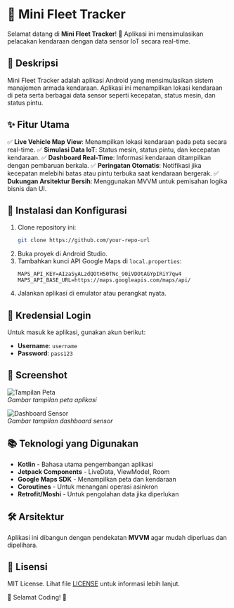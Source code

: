 # 🚗 Mini Fleet Tracker

Selamat datang di **Mini Fleet Tracker**! 🚀 Aplikasi ini mensimulasikan pelacakan kendaraan dengan data sensor IoT secara real-time.

## 📜 Deskripsi

Mini Fleet Tracker adalah aplikasi Android yang mensimulasikan sistem manajemen armada kendaraan. Aplikasi ini menampilkan lokasi kendaraan di peta serta berbagai data sensor seperti kecepatan, status mesin, dan status pintu.

## ✨ Fitur Utama

✅ **Live Vehicle Map View**: Menampilkan lokasi kendaraan pada peta secara real-time.
✅ **Simulasi Data IoT**: Status mesin, status pintu, dan kecepatan kendaraan.
✅ **Dashboard Real-Time**: Informasi kendaraan ditampilkan dengan pembaruan berkala.
✅ **Peringatan Otomatis**: Notifikasi jika kecepatan melebihi batas atau pintu terbuka saat kendaraan bergerak.
✅ **Dukungan Arsitektur Bersih**: Menggunakan MVVM untuk pemisahan logika bisnis dan UI.

## 🔧 Instalasi dan Konfigurasi

1. Clone repository ini:
   ```sh
   git clone https://github.com/your-repo-url
   ```
2. Buka proyek di Android Studio.
3. Tambahkan kunci API Google Maps di `local.properties`:
   ```properties
   MAPS_API_KEY=AIzaSyALzdQOtH50TNc_90iVDOtAGYpIRiY7qw4
   MAPS_API_BASE_URL=https://maps.googleapis.com/maps/api/
   ```
4. Jalankan aplikasi di emulator atau perangkat nyata.

## 🔑 Kredensial Login

Untuk masuk ke aplikasi, gunakan akun berikut:
- **Username**: `username`
- **Password**: `pass123`

## 📸 Screenshot

![Tampilan Peta](https://via.placeholder.com/600x300)  
_Gambar tampilan peta aplikasi_

![Dashboard Sensor](https://via.placeholder.com/600x300)  
_Gambar tampilan dashboard sensor_

## 📚 Teknologi yang Digunakan

- **Kotlin** - Bahasa utama pengembangan aplikasi
- **Jetpack Components** - LiveData, ViewModel, Room
- **Google Maps SDK** - Menampilkan peta dan kendaraan
- **Coroutines** - Untuk menangani operasi asinkron
- **Retrofit/Moshi** - Untuk pengolahan data jika diperlukan

## 🛠 Arsitektur

Aplikasi ini dibangun dengan pendekatan **MVVM** agar mudah diperluas dan dipelihara.

## 📜 Lisensi

MIT License. Lihat file [LICENSE](LICENSE) untuk informasi lebih lanjut.

🚀 Selamat Coding! 🎉

